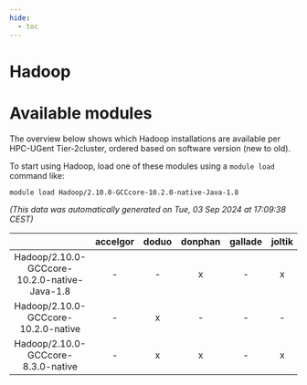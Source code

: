 ```yaml
---
hide:
  - toc
---
```


Hadoop
======

# Available modules


The overview below shows which Hadoop installations are available per HPC-UGent Tier-2cluster, ordered based on software version (new to old).

To start using Hadoop, load one of these modules using a `module load` command like:

```shell
module load Hadoop/2.10.0-GCCcore-10.2.0-native-Java-1.8
```

*(This data was automatically generated on Tue, 03 Sep 2024 at 17:09:38 CEST)*  

| |accelgor|doduo|donphan|gallade|joltik|shinx|skitty|
| :---: | :---: | :---: | :---: | :---: | :---: | :---: | :---: |
|Hadoop/2.10.0-GCCcore-10.2.0-native-Java-1.8|-|-|x|-|x|-|-|
|Hadoop/2.10.0-GCCcore-10.2.0-native|-|x|-|-|-|-|-|
|Hadoop/2.10.0-GCCcore-8.3.0-native|-|x|x|-|x|-|x|
